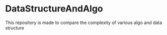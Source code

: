# DataStructureAndAlgo
This repository is made to compare the complexity of various algo and data structure
